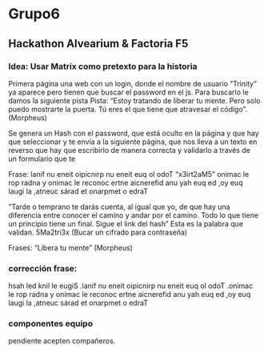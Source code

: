 # Grupo6
## Hackathon Alvearium &amp; Factoria F5

### Idea: Usar Matrix como pretexto para la historia
Primera página una web con un login, donde el nombre de usuario “Trinity” ya aparece pero tienen que buscar el password en el js. Para buscarlo le damos la siguiente pista
Pista: “Estoy tratando de liberar tu mente. Pero solo puedo mostrarte la puerta. Tú eres el que tiene que atravesar el código”. (Morpheus)

Se genera un Hash  con el password, que está oculto en la página y que hay que seleccionar y te envía a la siguiente página, que nos lleva a un texto en reverso que hay que escribirlo de manera correcta y validarlo a través de un formulario que te 


Frase: 
lanif nu eneit oipicnirp nu eneit euq ol odoT “x3irt2aM5” onimac le rop radna y onimac le reconoc ertne aicnerefid anu yah euq ed ,oy euq laugi la ,atneuc sárad et onarpmet o edraT


“Tarde o temprano te darás cuenta, al igual que yo, de que hay una diferencia entre conocer el camino y andar por el camino. Todo lo que tiene un principio tiene un final. Sigue el link del hash” 
Esta es la palabra que validan. 5Ma2tri3x  (Bucar un cifrado para contraseña)

  Frases: “Libera tu mente” (Morpheus) 

### corrección frase:
hsah led knil le eugiS .lanif nu eneit oipicnirp nu eneit euq ol odoT .onimac le rop radna y onimac le reconoc ertne aicnerefid anu yah euq ed ,oy euq laugi la ,atneuc sárad et onarpmet o edraT

### componentes equipo
pendiente acepten compañeros.

